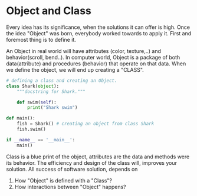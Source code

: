 # Object and Class

Every idea has its significance, when the solutions it can offer is high. Once the idea "Object" was born, everybody worked towards to apply it. First and foremost thing is to define it.  

An Object in real world will have attributes (color, texture,..) and behavior(scroll, bend..). In computer world, Object is a package of both data(attribute) and procedures (behavior) that operate on that data. When we define the object, we will end up creating a "CLASS".

```python
# defining a class and creating an Object.
class Shark(object):
    """docstring for Shark."""

    def swim(self):
        print("Shark swim")

def main():
    fish = Shark() # creating an object from class Shark
    fish.swim()

if __name__ == '__main__':
    main()
```

Class is a blue print of the object, attributes are the data and methods were its behavior. The efficiency and design of the class will, improves your solution. All success of software solution, depends on

   1) How "Object" is defined with a "Class"?
   2) How interactions between "Object" happens?
